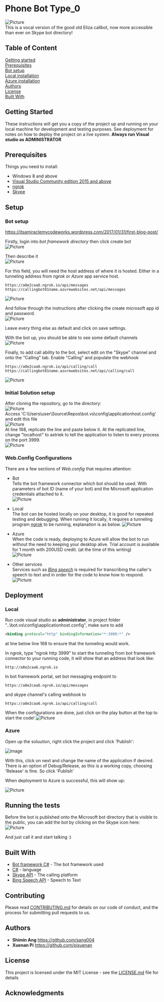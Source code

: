 # Phone Bot Type_0

![Picture](https://user-images.githubusercontent.com/8624828/27719641-5f0fc522-5d86-11e7-84e5-316606cbf36a.PNG)  
This is a vocal version of the good old Eliza callbot, now more accessible than ever on Skype bot directory! 

## Table of Content

[Getting started](#getting-started)  
[Prerequisites](#prerequisites)  
[Bot setup](#bot-setup)  
[Local installation](#local)  
[Azure installation](#azure)  
[Authors](#authors)  
[License](#license)  
[Built With](#built-with)  

## Getting Started

These instructions will get you a copy of the project up and running on your local machine for development and testing purposes. See deployment for notes on how to deploy the project on a live system.
__Always run Visual studio as ADMINISTRATOR__

## Prerequisites

Things you need to install:

- Windows 8 and above  
- [Visual Studio Community edition 2015 and above](https://www.visualstudio.com/downloads/)  
- [ngrok](https://ngrok.com/download)  
- [Skype](https://www.skype.com/en/download-skype/skype-for-computer/)  

## Setup  

### Bot setup  
https://itsamiraclemycodeworks.wordpress.com/2017/01/31/first-blog-post/  

Firstly, login into _bot framework directory_ then click create bot  
![Picture](https://user-images.githubusercontent.com/8624828/27782087-92c97712-6003-11e7-8e54-94dbdd287689.png)  

Then describe it  
![Picture](https://user-images.githubusercontent.com/8624828/27782129-bd5b28ae-6003-11e7-9038-510d1fea540e.png)  

For this field, you will need the host address of where it is hosted. Either in a tunneling address from _ngrok_ or _Azure_ app service host.  
```
https://a8e2caa6.ngrok.io/api/messages
https://callingbot01name.azurewebsites.net/api/messages
```  
![Picture](https://user-images.githubusercontent.com/8624828/27782171-f1cbc012-6003-11e7-8d3f-c3938100f50c.png)  

And follow through the instructions after clicking the create microsoft app id and password.  
![Picture](https://user-images.githubusercontent.com/8624828/27782197-107271fa-6004-11e7-8f13-601db57f5458.png)  

Leave every thing else as default and click on save settings.  

With the bot up, you should be able to see some default channels  
![Picture](https://user-images.githubusercontent.com/8624828/27782415-09bafa5c-6005-11e7-9900-02a351b51985.png)  

Finally, to add call ability to the bot, select edit on the "Skype" channel and onto the "Calling" tab. Enable "Calling" and populate the webhook  
```
https://a8e2caa6.ngrok.io/api/calling/call
https://callingbot01name.azurewebsites.net/api/calling/call
```
![Picture](https://user-images.githubusercontent.com/8624828/27782530-7d5c13a6-6005-11e7-88b1-a48ec7f59c69.png)

### Initial Solution setup
After cloning the repository, go to the directory:  
![Picture](https://user-images.githubusercontent.com/8624828/27780440-7ac02f60-5ffb-11e7-9369-e11014e58aa5.png)    
Access 'C:\Users\user\Source\Repos\bot\.vs\config\applicationhost.config' and edit this file  
![Picture](https://user-images.githubusercontent.com/8624828/27780484-c9662ac0-5ffb-11e7-8d71-6462a94f6d34.png)  
At line 168, replicate the line and paste below it. At the replicated line, change "localhost" to astriek to tell the application to listen to every process on the port 3999.  
![Picture](https://user-images.githubusercontent.com/8624828/27780538-11a905d2-5ffc-11e7-870e-9984997c7d07.png)  

### Web.Config Configurations  
There are a few sections of _Web.config_ that requires attention:
- Bot  
Tells the bot framework connector which bot should be used. With parameters of bot ID (name of your bot) and the Microsoft application credentials attached to it.  
![Picture](https://user-images.githubusercontent.com/8624828/27781447-7ce3e7a0-6000-11e7-9b9e-08de78736f33.png)  

- Local  
The bot can be hosted locally on your desktop, it is good for repeated testing and debugging. When running it locally, it requires a tunneling program [_ngrok_](#Local) to be running, explanation is as below.
![Picture](https://user-images.githubusercontent.com/8624828/27781502-ad0b015c-6000-11e7-9080-5aee7192500b.png) 

- Azure  
When the code is ready, deploying to Azure will allow the bot to run without the need to keeping your desktop alive. Trial account is available for 1 month with 200USD credit. (at the time of this writing)  
![Picture](https://user-images.githubusercontent.com/8624828/27781476-969024c0-6000-11e7-94bc-3141519ecd47.png)  

 
- Other services  
Services such as [_Bing speech_](https://azure.microsoft.com/en-us/services/cognitive-services/speech/) is required for transcribing the caller's speech to text and in order for the code to know how to respond.
![Picture](https://user-images.githubusercontent.com/8624828/27781547-ea00db5e-6000-11e7-99c1-fcd6c24c43dc.png)  

## Deployment  

### Local  
Run code visual studio as **administrator**, in project folder "..\bot\.vs\config\applicationhost.config", make sure to add
```xml
<binding protocol="http" bindingInformation="*:3999:*" />
```
at line below line 168 to ensure that the tunneling would work.

In ngrok, type "ngrok http 3999" to start the tunneling from bot framework connector to your running code, it will show that an address that look like:
```
http://a8e2caa6.ngrok.io
```
In bot framework portal, set bot messaging endpoint to
```
https://a8e2caa6.ngrok.io/api/messages
```

and skype channel's calling webhook to
```
https://a8e2caa6.ngrok.io/api/calling/call
```  

When the configurations are done, just click on the play button at the top to start the code!
![Picture](https://user-images.githubusercontent.com/8624828/27785414-284b2ae0-6010-11e7-96af-f8693c770660.png)  

### Azure
Open up the soluution, right click the project and click 'Publish':

![image](https://user-images.githubusercontent.com/8624828/27728398-76b3733a-5db4-11e7-84e3-916eb9ed46ac.png)

With this, click on next and change the name of the application if desired. There is an option of Debug/Release, as this is a working copy, choosing 'Release' is fine. So click 'Publish'

When deployment to Azure is successful, this will show up:

![Picture](https://user-images.githubusercontent.com/8624828/27780003-f77c21ec-5ff8-11e7-8450-c65521ae85a9.png)

## Running the tests

Before the bot is published onto the Microsoft bot directory that is visible to the public, you can add the bot by clicking on the Skype icon here:  
![Picture](https://user-images.githubusercontent.com/8624828/27786328-4820edd4-6013-11e7-8811-6ce90a0ff07f.png)

And just call it and start talking :)

## Built With

* [Bot framework C#](https://docs.microsoft.com/en-us/bot-framework/dotnet/bot-builder-dotnet-overview) - The bot framework used 
* [C#](https://docs.microsoft.com/en-us/dotnet/csharp/language-reference/) - language
* [Skype API](https://dev.skype.com/) - The calling platform
* [Bing Speech API](https://docs.microsoft.com/en-us/azure/cognitive-services/speech/home) - Speech to Text

## Contributing

Please read [CONTRIBUTING.md]() for details on our code of conduct, and the process for submitting pull requests to us.

## Authors

* **Shimin Ang** https://github.com/sang004
* **Xuenan Pi** https://github.com/pixuenan

## License

This project is licensed under the MIT License - see the [LICENSE.md](LICENSE.md) file for details

## Acknowledgments

